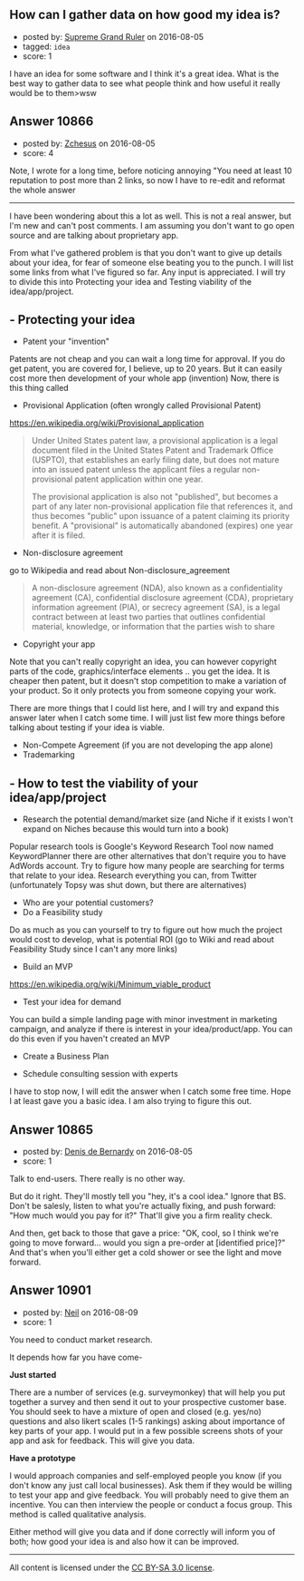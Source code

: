 ## How can I gather data on how good my idea is?

- posted by: [Supreme Grand Ruler](https://stackexchange.com/users/4803285/supreme-grand-ruler) on 2016-08-05
- tagged: `idea`
- score: 1

<p>I have an idea for some software and I think it's a great idea. What is the best way to gather data to see what people think and how useful it really would be to them>wsw</p>



## Answer 10866

- posted by: [Zchesus](https://stackexchange.com/users/6662824/zchesus) on 2016-08-05
- score: 4

<p>Note, I wrote for a long time, before noticing annoying "You need at least 10 reputation to post more than 2 links, so now I have to re-edit and reformat the whole answer</p>

<hr>

<p>I have been wondering about this a lot as well. This is not a real answer, but I'm new and can't post comments. I am assuming you don't want to go open source and are talking about proprietary app.</p>

<p>From what I've gathered problem is that you don't want to give up details about your idea, for fear of someone else beating you to the punch. I will list some links from what I've figured so far. Any input is appreciated. I will try to divide this into Protecting your idea and Testing viability of the idea/app/project.</p>

<h2> - Protecting your idea</h2>

<ul>
<li>Patent your "invention"</li>
</ul>

<p>Patents are not cheap and you can wait a long time for approval. If you do get patent, you are covered for, I believe, up to 20 years. But it can easily cost more then development of your whole app (invention)
Now, there is this thing called </p>

<ul>
<li>Provisional Application (often wrongly called Provisional Patent)</li>
</ul>

<p><a href="https://en.wikipedia.org/wiki/Provisional_application" rel="nofollow">https://en.wikipedia.org/wiki/Provisional_application</a></p>

<blockquote>
  <p>Under United States patent law, a provisional application is a legal
  document filed in the United States Patent and Trademark Office
  (USPTO), that establishes an early filing date, but does not mature
  into an issued patent unless the applicant files a regular
  non-provisional patent application within one year.</p>
  
  <p>The provisional application is also not "published", but becomes a
  part of any later non-provisional application file that references it,
  and thus becomes "public" upon issuance of a patent claiming its
  priority benefit. A "provisional" is automatically abandoned (expires)
  one year after it is filed.</p>
</blockquote>

<ul>
<li>Non-disclosure agreement</li>
</ul>

<p>go to Wikipedia and read about Non-disclosure_agreement</p>

<blockquote>
  <p>A non-disclosure agreement (NDA), also known as a confidentiality
  agreement (CA), confidential disclosure agreement (CDA), proprietary
  information agreement (PIA), or secrecy agreement (SA), is a legal
  contract between at least two parties that outlines confidential
  material, knowledge, or information that the parties wish to share</p>
</blockquote>

<ul>
<li>Copyright your app</li>
</ul>

<p>Note that you can't really copyright an idea, you can however copyright parts of the code, graphics/interface elements .. you get the idea. It is cheaper then patent, but it doesn't stop competition to make a variation of your product. So it only protects you from someone copying your work.</p>

<p>There are more things that I could list here, and I will try and expand this answer later when I catch some time. I will just list few more things before talking about testing if your idea is viable.</p>

<ul>
<li>Non-Compete Agreement (if you are not developing the app alone)</li>
<li>Trademarking</li>
</ul>

<h2> - How to test the viability of your idea/app/project</h2>

<ul>
<li>Research the potential demand/market size (and Niche if it exists I won't expand on Niches because this would turn into a book)</li>
</ul>

<p>Popular research tools is Google's Keyword Research Tool now named KeywordPlanner there are other alternatives that don't require you to have AdWords account. 
Try to figure how many people are searching for terms that relate to your idea.
Research everything you can, from Twitter (unfortunately Topsy was shut down, but there are alternatives)</p>

<ul>
<li>Who are your potential customers?</li>
<li>Do a Feasibility study </li>
</ul>

<p>Do as much as you can yourself to try to figure out how much the project would cost to develop, what is potential ROI (go to Wiki and read about Feasibility Study since I can't any more links)</p>

<ul>
<li>Build an MVP </li>
</ul>

<p><a href="https://en.wikipedia.org/wiki/Minimum_viable_product" rel="nofollow">https://en.wikipedia.org/wiki/Minimum_viable_product</a></p>

<ul>
<li>Test your idea for demand</li>
</ul>

<p>You can build a simple landing page with minor investment in marketing campaign, and analyze if there is interest in your idea/product/app. You can do this even if you haven't created an MVP</p>

<ul>
<li><p>Create a Business Plan</p></li>
<li><p>Schedule consulting session with experts</p></li>
</ul>

<p>I have to stop now, I will edit the answer when I catch some free time.
Hope I at least gave you a basic idea. I am also trying to figure this out.</p>



## Answer 10865

- posted by: [Denis de Bernardy](https://stackexchange.com/users/182468/denis-de-bernardy) on 2016-08-05
- score: 1

<p>Talk to end-users. There really is no other way.</p>

<p>But do it right. They'll mostly tell you "hey, it's a cool idea." Ignore that BS. Don't be salesly, listen to what you're actually fixing, and push forward: "How much would you pay for it?" That'll give you a firm reality check.</p>

<p>And then, get back to those that gave a price: "OK, cool, so I think we're going to move forward... would you sign a pre-order at [identified price]?" And that's when you'll either get a cold shower or see the light and move forward.</p>



## Answer 10901

- posted by: [Neil](https://stackexchange.com/users/2711480/neil) on 2016-08-09
- score: 1

<p>You need to conduct market research. </p>

<p>It depends how far you have come-</p>

<p><strong>Just started</strong></p>

<p>There are a number of services (e.g. surveymonkey) that will help you put together a survey and then send it out to your prospective customer base. You should seek to have a mixture of open and closed (e.g. yes/no) questions and also likert scales (1-5 rankings) asking about importance of key parts of your app. I would put in a few possible screens shots of your app and ask for feedback. This will give you data. </p>

<p><strong>Have a prototype</strong></p>

<p>I would approach companies and self-employed people you know (if you don't know any just call local businesses). Ask them if they would be willing to test your app and give feedback. You will probably need to give them an incentive. You can then interview the people or conduct a focus group. This method is called qualitative analysis.</p>

<p>Either method will give you data and if done correctly will inform you of both; how good your idea is and also how it can be improved.</p>




---

All content is licensed under the [CC BY-SA 3.0 license](https://creativecommons.org/licenses/by-sa/3.0/).
